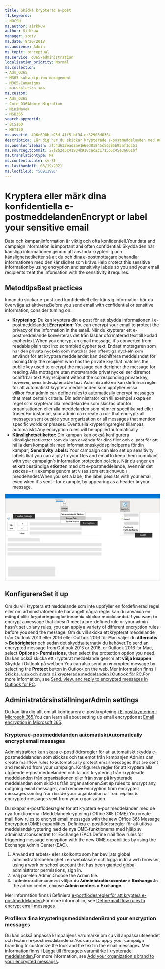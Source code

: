 ```yaml
---
title: Skicka krypterad e-post
f1.keywords:
- NOCSH
ms.author: sirkkuw
author: Sirkkuw
manager: scotv
ms.date: 9/20/2018
ms.audience: Admin
ms.topic: conceptual
ms.service: o365-administration
localization_priority: Normal
ms.collection:
- Adm_O365
- M365-subscription-management
- M365-Campaigns
- m365solution-smb
ms.custom:
- Adm_O365
- Core_O365Admin_Migration
- MiniMaven
- MSB365
search.appverid:
- BCS160
- MET150
ms.assetid: 496e690b-b75d-4ff5-bf34-cc32905d0364
description: Lär dig hur du skickar krypterade e-postmeddelanden med Outlook.
ms.openlocfilehash: af34d632ead2ae1e6ed81845c56b95b95af1dc51
ms.sourcegitcommit: 27b2b2e5c41934b918cac2c171556c45e36661bf
ms.translationtype: MT
ms.contentlocale: sv-SE
ms.lasthandoff: 03/19/2021
ms.locfileid: "50911991"
---
```

# <a name="encrypt-or-label-your-sensitive-email"></a><span data-ttu-id="a757c-103">Kryptera eller märk dina konfidentiella e-postmeddelanden</span><span class="sxs-lookup"><span data-stu-id="a757c-103">Encrypt or label your sensitive email</span></span>

<span data-ttu-id="a757c-104">Data och kampanjinformation är viktig och ofta konfidentiell.</span><span class="sxs-lookup"><span data-stu-id="a757c-104">Your data and campaign information is important and often confidential.</span></span> <span data-ttu-id="a757c-105">Skydda den här känsliga informationen genom att använda kryptering och känslighetsetiketter så att du och dina e-postmottagare behandlar informationen med den känslighet som krävs.</span><span class="sxs-lookup"><span data-stu-id="a757c-105">Help protect this sensitive information by using encryption and sensitivity labels so you and your email recipients treat the information with the sensitivity it requires.</span></span>

## <a name="best-practices"></a><span data-ttu-id="a757c-106">Metodtips</span><span class="sxs-lookup"><span data-stu-id="a757c-106">Best practices</span></span>

<span data-ttu-id="a757c-107">Innan du skickar e-post med konfidentiell eller känslig information bör du överväga att aktivera:</span><span class="sxs-lookup"><span data-stu-id="a757c-107">Before you send email with confidential or sensitive information, consider turning on:</span></span>

- <span data-ttu-id="a757c-108">**Kryptering:** Du kan kryptera din e-post för att skydda informationen i e-postmeddelandet.</span><span class="sxs-lookup"><span data-stu-id="a757c-108">**Encryption:** You can encrypt your email to protect the privacy of the information in the email.</span></span> <span data-ttu-id="a757c-109">När du krypterar ett e-postmeddelande konverteras det från läsbar oformaterad text till kodad cyphertext.</span><span class="sxs-lookup"><span data-stu-id="a757c-109">When you encrypt an email message, it's converted from readable plain text into scrambled cypher text.</span></span> <span data-ttu-id="a757c-110">Endast mottagaren som har den privata nyckeln som matchar den offentliga nyckeln som används för att kryptera meddelandet kan dechiffrera meddelandet för läsning.</span><span class="sxs-lookup"><span data-stu-id="a757c-110">Only the recipient who has the private key that matches the public key used to encrypt the message can decipher the message for reading.</span></span> <span data-ttu-id="a757c-111">Alla mottagare utan motsvarande privat nyckel ser däremot ochiffrbar text.</span><span class="sxs-lookup"><span data-stu-id="a757c-111">Any recipient without the corresponding private key, however, sees indecipherable text.</span></span> <span data-ttu-id="a757c-112">Administratören kan definiera regler för att automatiskt kryptera meddelanden som uppfyller vissa villkor.</span><span class="sxs-lookup"><span data-stu-id="a757c-112">Your admin can define rules to automatically encrypt messages that meet certain criteria.</span></span> <span data-ttu-id="a757c-113">Din administratör kan till exempel skapa en regel som krypterar alla meddelanden som skickas utanför organisationen eller alla meddelanden som nämner specifika ord eller fraser.</span><span class="sxs-lookup"><span data-stu-id="a757c-113">For instance, your admin can create a rule that encrypts all messages sent outside your organization or all messages that mention specific words or phrases.</span></span> <span data-ttu-id="a757c-114">Eventuella krypteringsregler tillämpas automatiskt.</span><span class="sxs-lookup"><span data-stu-id="a757c-114">Any encryption rules will be applied automatically.</span></span>
- <span data-ttu-id="a757c-115">**Känslighetsetiketter:** Din kampanj kan också konfigurera känslighetsetiketter som du kan använda för dina filer och e-post för att hålla dem kompatibla med informationsskyddsprinciperna för din kampanj.</span><span class="sxs-lookup"><span data-stu-id="a757c-115">**Sensitivity labels:** Your campaign can also set up sensitivity labels that you can apply to your files and email to keep them compliant with your campaign's information protection policies.</span></span> <span data-ttu-id="a757c-116">När du anger en etikett beständiga etiketten med ditt e-postmeddelande, även när det skickas – till exempel genom att visas som ett sidhuvud i meddelandet.</span><span class="sxs-lookup"><span data-stu-id="a757c-116">When you set a label, the label persists with your email, even when it's sent - for example, by appearing as a header to your message.</span></span>

![Diagram över ett e-postmeddelande med bildtexter för etiketter och kryptering](../media/m365-campaign-email-encrypt.png)

## <a name="set-it-up"></a><span data-ttu-id="a757c-118">Konfigurera</span><span class="sxs-lookup"><span data-stu-id="a757c-118">Set it up</span></span>

<span data-ttu-id="a757c-119">Om du vill kryptera ett meddelande som inte uppfyller en fördefinierad regel eller om administratören inte har angett några regler kan du använda en mängd olika krypteringsregler innan du skickar meddelandet.</span><span class="sxs-lookup"><span data-stu-id="a757c-119">If you want to encrypt a message that doesn't meet a pre-defined rule or your admin hasn't set up any rules, you can apply a variety of different encryption rules before you send the message.</span></span> <span data-ttu-id="a757c-120">Om du vill skicka ett krypterat meddelande från Outlook 2013 eller 2016 eller Outlook 2016 för Mac väljer du **Alternativ > Behörigheter** och sedan det skyddsalternativ du behöver.</span><span class="sxs-lookup"><span data-stu-id="a757c-120">To send an encrypted message from Outlook 2013 or 2016, or Outlook 2016 for Mac, select **Options > Permissions**, then select the protection option you need.</span></span> <span data-ttu-id="a757c-121">Du kan också skicka ett krypterat meddelande genom att **välja knappen** Skydda i Outlook på webben.</span><span class="sxs-lookup"><span data-stu-id="a757c-121">You can also send an encrypted message by selecting the **Protect** button in Outlook on the web.</span></span> <span data-ttu-id="a757c-122">Mer information finns i [Skicka, visa och svara på krypterade meddelanden i Outlook för PC.](https://support.microsoft.com/en-us/office/send-view-and-reply-to-encrypted-messages-in-outlook-for-pc-eaa43495-9bbb-4fca-922a-df90dee51980)</span><span class="sxs-lookup"><span data-stu-id="a757c-122">For more information, see [Send, view, and reply to encrypted messages in Outlook for PC](https://support.microsoft.com/en-us/office/send-view-and-reply-to-encrypted-messages-in-outlook-for-pc-eaa43495-9bbb-4fca-922a-df90dee51980).</span></span>

## <a name="admin-settings"></a><span data-ttu-id="a757c-123">Administratörsinställningar</span><span class="sxs-lookup"><span data-stu-id="a757c-123">Admin settings</span></span>

<span data-ttu-id="a757c-124">Du kan lära dig allt om att konfigurera e-postkryptering [i E-postkryptering i Microsoft 365.](../compliance/email-encryption.md)</span><span class="sxs-lookup"><span data-stu-id="a757c-124">You can learn all about setting up email encryption at [Email encryption in Microsoft 365](../compliance/email-encryption.md).</span></span>

### <a name="automatically-encrypt-email-messages"></a><span data-ttu-id="a757c-125">Kryptera e-postmeddelanden automatiskt</span><span class="sxs-lookup"><span data-stu-id="a757c-125">Automatically encrypt email messages</span></span>

<span data-ttu-id="a757c-126">Administratörer kan skapa e-postflödesregler för att automatiskt skydda e-postmeddelanden som skickas och tas emot från kampanjen.</span><span class="sxs-lookup"><span data-stu-id="a757c-126">Admins can create mail flow rules to automatically protect email messages that are sent and received from your campaign.</span></span> <span data-ttu-id="a757c-127">Konfigurera regler för att kryptera alla utgående e-postmeddelanden och ta bort kryptering från krypterade meddelanden från organisationen eller från svar på krypterade meddelanden som skickas från organisationen.</span><span class="sxs-lookup"><span data-stu-id="a757c-127">Set up rules to encrypt any outgoing email messages, and remove encryption from encrypted messages coming from inside your organization or from replies to encrypted messages sent from your organization.</span></span>

<span data-ttu-id="a757c-128">Du skapar e-postflödesregler för att kryptera e-postmeddelanden med de nya funktionerna i Meddelandekryptering i Office 365 (OME).</span><span class="sxs-lookup"><span data-stu-id="a757c-128">You create mail flow rules to encrypt email messages with the new Office 365 Message Encryption (OME) capabilities.</span></span> <span data-ttu-id="a757c-129">Definiera e-postflödesregler för att utlösa meddelandekryptering med de nya OME-funktionerna med hjälp av administrationscentret för Exchange (EAC).</span><span class="sxs-lookup"><span data-stu-id="a757c-129">Define mail flow rules for triggering message encryption with the new OME capabilities by using the Exchange Admin Center (EAC).</span></span> 

1. <span data-ttu-id="a757c-130">Använd ett arbets- eller skolkonto som har beviljats global administratörsbehörighet i en webbläsare och logga in.</span><span class="sxs-lookup"><span data-stu-id="a757c-130">In a web browser, using a work or school account that has been granted global administrator permissions, sign in.</span></span>
2. <span data-ttu-id="a757c-131">Välj panelen Admin.</span><span class="sxs-lookup"><span data-stu-id="a757c-131">Choose the Admin tile.</span></span>
3. <span data-ttu-id="a757c-132">I administrationscentret väljer du **Administrationscenter > Exchange.**</span><span class="sxs-lookup"><span data-stu-id="a757c-132">In the admin center, choose **Admin centers > Exchange**.</span></span>

<span data-ttu-id="a757c-133">Mer information finns i Definiera [e-postflödesregler för att kryptera e-postmeddelanden.](../compliance/define-mail-flow-rules-to-encrypt-email.md)</span><span class="sxs-lookup"><span data-stu-id="a757c-133">For more information, see [Define mail flow rules to encrypt email messages](../compliance/define-mail-flow-rules-to-encrypt-email.md).</span></span>

### <a name="brand-your-encryption-messages"></a><span data-ttu-id="a757c-134">Profilera dina krypteringsmeddelanden</span><span class="sxs-lookup"><span data-stu-id="a757c-134">Brand your encryption messages</span></span>

<span data-ttu-id="a757c-135">Du kan också anpassa kampanjens varumärke om du vill anpassa utseendet och texten i e-postmeddelandena.</span><span class="sxs-lookup"><span data-stu-id="a757c-135">You can also apply your campaign branding to customize the look and the text in the email messages.</span></span> <span data-ttu-id="a757c-136">Mer information finns i [Lägga till företagets varumärke i krypterade meddelanden.](../compliance/email-encryption.md)</span><span class="sxs-lookup"><span data-stu-id="a757c-136">For more information, see [Add your organization's brand to your encrypted messages](../compliance/email-encryption.md).</span></span>